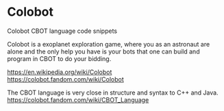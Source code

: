 # Colobot
Colobot CBOT language code snippets

Colobot is a exoplanet exploration game, where you as an astronaut are alone and the only help you have is your bots that one can build and program in CBOT to do your bidding.

https://en.wikipedia.org/wiki/Colobot
https://colobot.fandom.com/wiki/Colobot

The CBOT language is very close in structure and syntax to C++ and Java.
https://colobot.fandom.com/wiki/CBOT_Language
